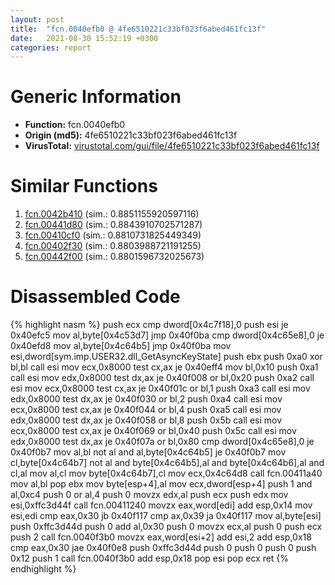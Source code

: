 ```yaml
---
layout: post
title:  "fcn.0040efb0 @ 4fe6510221c33bf023f6abed461fc13f"
date:   2021-08-30 15:52:19 +0300
categories: report
---
```


# Generic Information
- **Function:** fcn.0040efb0
- **Origin (md5):** 4fe6510221c33bf023f6abed461fc13f
- **VirusTotal:** [virustotal.com/gui/file/4fe6510221c33bf023f6abed461fc13f][virustotal_ref]



# Similar Functions

1. [fcn.0042b410][similar_1_ref] (sim.: 0.8851155920597116)
2. [fcn.00441d80][similar_2_ref] (sim.: 0.8843910702571287)
3. [fcn.00410cf0][similar_3_ref] (sim.: 0.8810731825449349)
4. [fcn.00402f30][similar_4_ref] (sim.: 0.8803988721191255)
5. [fcn.00442f00][similar_5_ref] (sim.: 0.8801596732025673)


# Disassembled Code

{% highlight nasm %}
push ecx
cmp dword[0x4c7f18],0
push esi
je 0x40efc5
mov al,byte[0x4c53d7]
jmp 0x40f0ba
cmp dword[0x4c65e8],0
je 0x40efd8
mov al,byte[0x4c64b5]
jmp 0x40f0ba
mov esi,dword[sym.imp.USER32.dll_GetAsyncKeyState]
push ebx
push 0xa0
xor bl,bl
call esi
mov ecx,0x8000
test cx,ax
je 0x40eff4
mov bl,0x10
push 0xa1
call esi
mov edx,0x8000
test dx,ax
je 0x40f008
or bl,0x20
push 0xa2
call esi
mov ecx,0x8000
test cx,ax
je 0x40f01c
or bl,1
push 0xa3
call esi
mov edx,0x8000
test dx,ax
je 0x40f030
or bl,2
push 0xa4
call esi
mov ecx,0x8000
test cx,ax
je 0x40f044
or bl,4
push 0xa5
call esi
mov edx,0x8000
test dx,ax
je 0x40f058
or bl,8
push 0x5b
call esi
mov ecx,0x8000
test cx,ax
je 0x40f069
or bl,0x40
push 0x5c
call esi
mov edx,0x8000
test dx,ax
je 0x40f07a
or bl,0x80
cmp dword[0x4c65e8],0
je 0x40f0b7
mov al,bl
not al
and al,byte[0x4c64b5]
je 0x40f0b7
mov cl,byte[0x4c64b7]
not al
and byte[0x4c64b5],al
and byte[0x4c64b6],al
and cl,al
mov al,cl
mov byte[0x4c64b7],cl
mov ecx,0x4c64d8
call fcn.00411a40
mov al,bl
pop ebx
mov byte[esp+4],al
mov ecx,dword[esp+4]
push 1
and al,0xc4
push 0
or al,4
push 0
movzx edx,al
push ecx
push edx
mov esi,0xffc3d44f
call fcn.00411240
movzx eax,word[edi]
add esp,0x14
mov esi,edi
cmp eax,0x30
jb 0x40f117
cmp ax,0x39
ja 0x40f117
mov al,byte[esi]
push 0xffc3d44d
push 0
add al,0x30
push 0
movzx ecx,al
push 0
push ecx
push 2
call fcn.0040f3b0
movzx eax,word[esi+2]
add esi,2
add esp,0x18
cmp eax,0x30
jae 0x40f0e8
push 0xffc3d44d
push 0
push 0
push 0
push 0x12
push 1
call fcn.0040f3b0
add esp,0x18
pop esi
pop ecx
ret 
{% endhighlight %}


[similar_1_ref]: /report/fcn.0042b410@4fe6510221c33bf023f6abed461fc13f
[similar_2_ref]: /report/fcn.00441d80@4fe6510221c33bf023f6abed461fc13f
[similar_3_ref]: /report/fcn.00410cf0@4fe6510221c33bf023f6abed461fc13f
[similar_4_ref]: /report/fcn.00402f30@4fe6510221c33bf023f6abed461fc13f
[similar_5_ref]: /report/fcn.00442f00@4fe6510221c33bf023f6abed461fc13f
[virustotal_ref]: https://www.virustotal.com/gui/file/4fe6510221c33bf023f6abed461fc13f